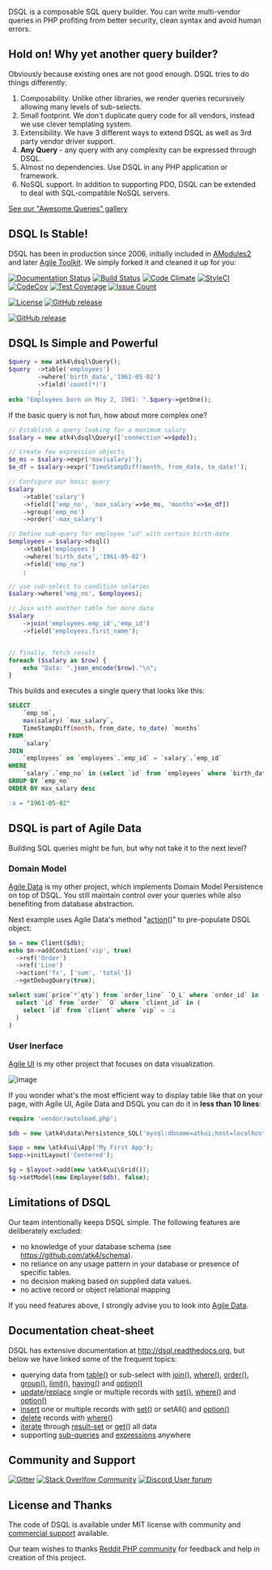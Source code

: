 
DSQL is a composable SQL query builder. You can write multi-vendor queries in PHP profiting from
better security, clean syntax and avoid human errors.


## Hold on! Why yet another query builder?

Obviously because existing ones are not good enough. DSQL tries to do things differently:

1. Composability. Unlike other libraries, we render queries recursively allowing many levels of sub-selects.
2. Small footprint. We don't duplicate query code for all vendors, instead we use clever templating system.
3. Extensibility. We have 3 different ways to extend DSQL as well as 3rd party vendor driver support.
4. **Any Query** - any query with any complexity can be expressed through DSQL.
5. Almost no dependencies. Use DSQL in any PHP application or framework.
6. NoSQL support. In addition to supporting PDO, DSQL can be extended to deal with SQL-compatible NoSQL servers.

[See our "Awesome Queries" gallery](https://github.com/atk4/dsql/wiki/Awesome-Queries)


## DSQL Is Stable!

DSQL has been in production since 2006, initially included in [AModules2](https://sourceforge.net/projects/amodules3/) and later [Agile Toolkit](https://github.com/atk4/atk4/blob/release-4.0.1/lib/DBlite/dsql.php). We simply forked it and cleaned it up for you:

[![Documentation Status](https://readthedocs.org/projects/dsql/badge/?version=latest)](http://dsql.readthedocs.io/en/latest/?badge=latest)
[![Build Status](https://travis-ci.org/atk4/dsql.png?branch=develop)](https://travis-ci.org/atk4/dsql)
[![Code Climate](https://codeclimate.com/github/atk4/dsql/badges/gpa.svg)](https://codeclimate.com/github/atk4/dsql)
[![StyleCI](https://styleci.io/repos/50448904/shield)](https://styleci.io/repos/50448904)
[![CodeCov](https://codecov.io/gh/atk4/dsql/branch/develop/graph/badge.svg)](https://codecov.io/gh/atk4/dsql)
[![Test Coverage](https://codeclimate.com/github/atk4/dsql/badges/coverage.svg)](https://codeclimate.com/github/atk4/dsql/coverage)
[![Issue Count](https://codeclimate.com/github/atk4/dsql/badges/issue_count.svg)](https://codeclimate.com/github/atk4/dsql)

[![License](https://poser.pugx.org/atk4/dsql/license)](https://packagist.org/packages/atk4/dsql)
[![GitHub release](https://img.shields.io/github/release/atk4/dsql.svg?maxAge=2592000)](CHANGELOG.md)



[![GitHub release](https://img.shields.io/github/release/atk4/dsql.svg)](CHANGELOG.md)

## DSQL Is Simple and Powerful

``` php
$query = new atk4\dsql\Query();
$query  ->table('employees')
        ->where('birth_date','1961-05-02')
        ->field('count(*)')
        ;
echo "Employees born on May 2, 1961: ".$query->getOne();
```

If the basic query is not fun, how about more complex one?

``` php
// Establish a query looking for a maximum salary
$salary = new atk4\dsql\Query(['connection'=>$pdo]);

// Create few expression objects
$e_ms = $salary->expr('max(salary)');
$e_df = $salary->expr('TimeStampDiff(month, from_date, to_date)');

// Configure our basic query
$salary
    ->table('salary')
    ->field(['emp_no', 'max_salary'=>$e_ms, 'months'=>$e_df])
    ->group('emp_no')
    ->order('-max_salary')

// Define sub-query for employee "id" with certain birth-date
$employees = $salary->dsql()
    ->table('employees')
    ->where('birth_date','1961-05-02')
    ->field('emp_no')
    ;

// use sub-select to condition salaries
$salary->where('emp_no', $employees);

// Join with another table for more data
$salary
    ->join('employees.emp_id','emp_id')
    ->field('employees.first_name');


// finally, fetch result
foreach ($salary as $row) {
    echo "Data: ".json_encode($row)."\n";
}
```

This builds and executes a single query that looks like this:

``` sql
SELECT
    `emp_no`,
    max(salary) `max_salary`,
    TimeStampDiff(month, from_date, to_date) `months`
FROM
    `salary`
JOIN
    `employees` on `employees`.`emp_id` = `salary`.`emp_id`
WHERE
    `salary`.`emp_no` in (select `id` from `employees` where `birth_date` = :a)
GROUP BY `emp_no`
ORDER BY max_salary desc

:a = "1961-05-02"
```

## DSQL is part of Agile Data

Building SQL queries might be fun, but why not take it to the next level?

### Domain Model

[Agile Data](https://github.com/atk4/data) is my other project, which implements Domain Model
Persistence on top of DSQL. You still maintain control over your queries while also benefiting
from database abstraction.

Next example uses Agile Data's method "[action](http://agile-data.readthedocs.io/en/develop/quickstart.html?highlight=action#actions)()"
to pre-populate DSQL object:

``` php
$m = new Client($db);
echo $m->addCondition('vip', true)
  ->ref('Order')
  ->ref('Line')
  ->action('fx', ['sum', 'total'])
  ->getDebugQuery(true);
```

```sql
select sum(`price`*`qty`) from `order_line` `O_L` where `order_id` in (
  select `id` from `order` `O` where `client_id` in (
    select `id` from `client` where `vip` = :a
  )
)
```

### User Inerface

[Agile UI](https://github.com/atk4/ui) is my other project that focuses on data visualization.

![image](https://github.com/atk4/ui/raw/develop/docs/images/grid.png)

If you wonder what's the most efficient way to display table like that on your page, with
Agile UI, Agile Data and DSQL you can do it in **less than 10 lines**:

``` php
require 'vendor/autoload.php';

$db = new \atk4\data\Persistence_SQL('mysql:dbname=atkui;host=localhost','root','root');

$app = new \atk4\ui\App('My First App');
$app->initLayout('Centered');

$g = $layout->add(new \atk4\ui\Grid());
$g->setModel(new Employee($db), false);
```

## Limitations of DSQL

Our team intentionally keeps DSQL simple. The following features are deliberately excluded:

- no knowledge of your database schema (see https://github.com/atk4/schema).
- no reliance on any usage pattern in your database or presence of specific tables.
- no decision making based on supplied data values.
- no active record or object relational mapping

If you need features above, I strongly advise you to look into [Agile Data](https://github.com/atk4/data).

## Documentation cheat-sheet

DSQL has extensive documentation at http://dsql.readthedocs.org, but below we have linked some
of the frequent topics:


- querying data from [table()](http://dsql.readthedocs.org/en/latest/queries.html#modifying-your-query) or sub-select with [join()](http://dsql.readthedocs.org/en/develop/queries.html#joining-with-other-tables), [where()](http://dsql.readthedocs.io/en/develop/queries.html?highlight=delete#Query::where), [order()](http://dsql.readthedocs.io/en/develop/queries.html?highlight=order#ordering-result-set), [group()](http://dsql.readthedocs.org/en/develop/queries.html#grouping-results-by-field), [limit()](http://dsql.readthedocs.io/en/develop/queries.html?highlight=limit#limiting-result-set), [having()](http://dsql.readthedocs.io/en/develop/queries.html?highlight=having#Query::having) and [option()](http://dsql.readthedocs.io/en/develop/queries.html?highlight=option#Query::option)
- [update](http://dsql.readthedocs.io/en/develop/queries.html?highlight=update#Query::update)/[replace](http://dsql.readthedocs.io/en/develop/queries.html?highlight=replace#Query::replace) single or multiple records with [set()](http://dsql.readthedocs.io/en/develop/queries.html?highlight=set#set-value-to-a-field), [where()](http://dsql.readthedocs.io/en/develop/queries.html?highlight=delete#Query::where) and [option()](http://dsql.readthedocs.io/en/develop/queries.html?highlight=option#Query::option)
- [insert](http://dsql.readthedocs.io/en/develop/queries.html?highlight=insert#Query::insert) one or multiple records with [set()](http://dsql.readthedocs.io/en/develop/queries.html?highlight=set#set-value-to-a-field) or setAll() and [option()](http://dsql.readthedocs.io/en/develop/queries.html?highlight=option#Query::option)
- [delete](http://dsql.readthedocs.io/en/develop/queries.html?highlight=delete#Query::delete) records with [where()](http://dsql.readthedocs.io/en/develop/queries.html?highlight=delete#Query::where)
- [iterate](http://dsql.readthedocs.org/en/latest/quickstart.html#fetching-result) through [result-set](http://dsql.readthedocs.io/en/develop/results.html#results) or [get()](http://dsql.readthedocs.io/en/develop/expressions.html?highlight=get#Expression::get) all data
- supporting [sub-queries](http://dsql.readthedocs.org/en/latest/queries.html#using-query-as-expression) and [expressions](http://dsql.readthedocs.org/en/latest/expressions.html#expressions) anywhere


## Community and Support

[![Gitter](https://img.shields.io/gitter/room/atk4/data.svg?maxAge=2592000)](https://gitter.im/atk4/dataset?utm_source=badge&utm_medium=badge&utm_campaign=pr-badge&utm_content=badge)
[![Stack Overlfow Community](https://img.shields.io/stackexchange/stackoverflow/t/atk4.svg?maxAge=2592000)](http://stackoverflow.com/questions/ask?tags=atk4)
[![Discord User forum](https://img.shields.io/badge/discord-User_Forum-green.svg)](https://forum.agiletoolkit.org/c/44)


## License and Thanks

The code of DSQL is available under MIT license with community and
[commercial support](http://www.agiletoolkit.org/enterprise) available.

Our team wishes to thanks [Reddit PHP community](https://www.reddit.com/r/PHP/)
for feedback and help in creation of this project.

